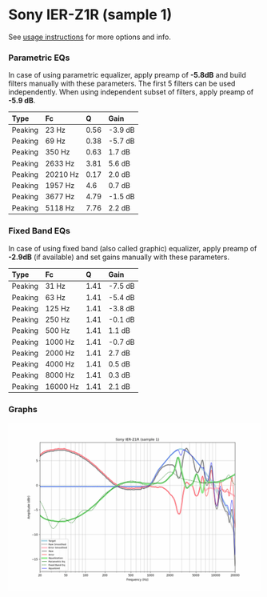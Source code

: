 # Sony IER-Z1R (sample 1)
See [usage instructions](https://github.com/jaakkopasanen/AutoEq#usage) for more options and info.

### Parametric EQs
In case of using parametric equalizer, apply preamp of **-5.8dB** and build filters manually
with these parameters. The first 5 filters can be used independently.
When using independent subset of filters, apply preamp of **-5.9 dB**.

| Type    | Fc       |    Q | Gain    |
|:--------|:---------|:-----|:--------|
| Peaking | 23 Hz    | 0.56 | -3.9 dB |
| Peaking | 69 Hz    | 0.38 | -5.7 dB |
| Peaking | 350 Hz   | 0.63 | 1.7 dB  |
| Peaking | 2633 Hz  | 3.81 | 5.6 dB  |
| Peaking | 20210 Hz | 0.17 | 2.0 dB  |
| Peaking | 1957 Hz  | 4.6  | 0.7 dB  |
| Peaking | 3677 Hz  | 4.79 | -1.5 dB |
| Peaking | 5118 Hz  | 7.76 | 2.2 dB  |

### Fixed Band EQs
In case of using fixed band (also called graphic) equalizer, apply preamp of **-2.9dB**
(if available) and set gains manually with these parameters.

| Type    | Fc       |    Q | Gain    |
|:--------|:---------|:-----|:--------|
| Peaking | 31 Hz    | 1.41 | -7.5 dB |
| Peaking | 63 Hz    | 1.41 | -5.4 dB |
| Peaking | 125 Hz   | 1.41 | -3.8 dB |
| Peaking | 250 Hz   | 1.41 | -0.1 dB |
| Peaking | 500 Hz   | 1.41 | 1.1 dB  |
| Peaking | 1000 Hz  | 1.41 | -0.7 dB |
| Peaking | 2000 Hz  | 1.41 | 2.7 dB  |
| Peaking | 4000 Hz  | 1.41 | 0.5 dB  |
| Peaking | 8000 Hz  | 1.41 | 0.3 dB  |
| Peaking | 16000 Hz | 1.41 | 2.1 dB  |

### Graphs
![](./Sony%20IER-Z1R%20(sample%201).png)